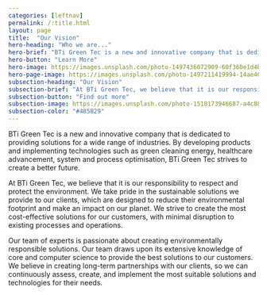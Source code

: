 ```yaml
---
categories: [leftnav]
permalink: /:title.html
layout: page
title:  "Our Vision"
hero-heading: "Who we are..."
hero-brief: "BTi Green Tec is a new and innovative company that is dedicated to providing solutions for a wide range of industries"
hero-button: "Learn More"
hero-image: https://images.unsplash.com/photo-1497436072909-60f360e1d4b1?ixlib=rb-1.2.1&ixid=MnwxMjA3fDB8MHxwaG90by1wYWdlfHx8fGVufDB8fHx8&auto=format&fit=crop&w=2232&q=80
hero-page-image: https://images.unsplash.com/photo-1497211419994-14ae40a3c7a3?ixlib=rb-4.0.3&ixid=MnwxMjA3fDB8MHxwaG90by1wYWdlfHx8fGVufDB8fHx8&auto=format&fit=crop&w=2070&q=80
subsection-heading: "Our Vision"
subsection-brief: "At BTi Green Tec, we believe that it is our responsibility to respect and protect the environment. We take pride in the sustainable solutions we provide to our clients, which are designed to reduce their environmental footprint and make an impact on our planet. We strive to create the most cost-effective solutions for our customers, with minimal disruption to existing processes and operations."
subsection-button: "Find out more"
subsection-image: https://images.unsplash.com/photo-1518173946687-a4c8892bbd9f?ixlib=rb-4.0.3&ixid=MnwxMjA3fDB8MHxwaG90by1wYWdlfHx8fGVufDB8fHx8&auto=format&fit=crop&w=987&q=80
subsection-color: "#485829"
---
```

BTi Green Tec is a new and innovative company that is dedicated to providing solutions for a wide range of industries. By developing products and implementing technologies such as green cleaning energy, healthcare advancement, system and process optimisation, BTi Green Tec strives to create a better future.

At BTi Green Tec, we believe that it is our responsibility to respect and protect the environment. We take pride in the sustainable solutions we provide to our clients, which are designed to reduce their environmental footprint and make an impact on our planet. We strive to create the most cost-effective solutions for our customers, with minimal disruption to existing processes and operations.

Our team of experts is passionate about creating environmentally responsible solutions. Our team draws upon its extensive knowledge of core and computer science to provide the best solutions to our customers. We believe in creating long-term partnerships with our clients, so we can continuously assess, create, and implement the most suitable  solutions and technologies for their needs.
